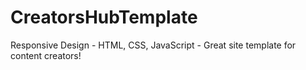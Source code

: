 # CreatorsHubTemplate
Responsive Design - HTML, CSS, JavaScript - Great site template for content creators! 
